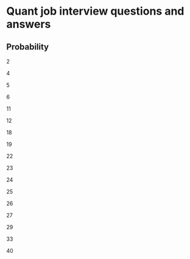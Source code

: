 # Quant job interview questions and answers

## Probability

2

4

5

6

11

12

18

19

22

23

24

25

26

27

29

33

40


